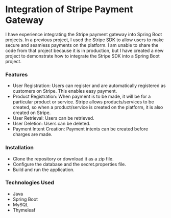 # Integration of Stripe Payment Gateway
I have experience integrating the Stripe payment gateway into Spring Boot projects. In a previous project, I used the Stripe SDK to allow users to make secure and seamless payments on the platform. I am unable to share the code from that project because it is in production, but I have created a new project to demonstrate how to integrate the Stripe SDK into a Spring Boot project.

### Features
* User Registration: Users can register and are automatically registered as customers on Stripe. This enables easy payment.
* Product Registration: When payment is to be made, it will be for a particular product or service. Stripe allows products/services to be created, so when a product/service is created on the platform, it is also created on Stripe.
* User Retrieval: Users can be retrieved.
* User Deletion: Users can be deleted.
* Payment Intent Creation: Payment intents can be created before charges are made.


### Installation
* Clone the repository or download it as a zip file.
* Configure the database and the secret.properties file.
* Build and run the application.

### Technologies Used
* Java
* Spring Boot
* MySQL
* Thymeleaf
